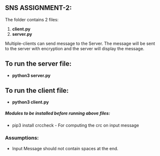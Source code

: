 ## SNS ASSIGNMENT-2:
The folder contains 2 files:
1. **client.py** 
2. **server.py** 

Multiple-clients can send message to the Server. The message will be sent to the server with encryption and the server will display the message.

## To run the server file:
- **python3 server.py**

## To run the client file:
- **python3 client.py**

##### Modules to be installed before running above files:
- pip3 install crccheck - For computing the crc on input message

### Assumptions:
- Input Message should not contain spaces at the end.


